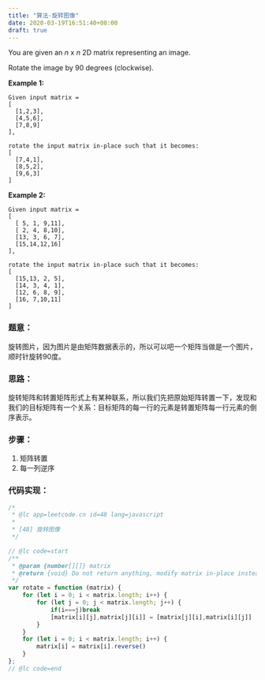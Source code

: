 ```yaml
---
title: "算法-旋转图像"
date: 2020-03-19T16:51:40+08:00
draft: true
---
```


You are given an *n* x *n* 2D matrix representing an image.

Rotate the image by 90 degrees (clockwise).

**Example 1:**

```
Given input matrix = 
[
  [1,2,3],
  [4,5,6],
  [7,8,9]
],

rotate the input matrix in-place such that it becomes:
[
  [7,4,1],
  [8,5,2],
  [9,6,3]
]
```

**Example 2:**

```
Given input matrix =
[
  [ 5, 1, 9,11],
  [ 2, 4, 8,10],
  [13, 3, 6, 7],
  [15,14,12,16]
], 

rotate the input matrix in-place such that it becomes:
[
  [15,13, 2, 5],
  [14, 3, 4, 1],
  [12, 6, 8, 9],
  [16, 7,10,11]
]
```

### 题意：

旋转图片，因为图片是由矩阵数据表示的，所以可以吧一个矩阵当做是一个图片，顺时针旋转90度。

### 思路：

旋转矩阵和转置矩阵形式上有某种联系，所以我们先把原始矩阵转置一下，发现和我们的目标矩阵有一个关系：目标矩阵的每一行的元素是转置矩阵每一行元素的倒序表示。

### 步骤：

1. 矩阵转置
2. 每一列逆序

### 代码实现：

```js
/*
 * @lc app=leetcode.cn id=48 lang=javascript
 *
 * [48] 旋转图像
 */

// @lc code=start
/**
 * @param {number[][]} matrix
 * @return {void} Do not return anything, modify matrix in-place instead.
 */
var rotate = function (matrix) {
    for (let i = 0; i < matrix.length; i++) {
        for (let j = 0; j < matrix.length; j++) {
            if(i===j)break
            [matrix[i][j],matrix[j][i]] = [matrix[j][i],matrix[i][j]]
        }
    }
    for (let i = 0; i < matrix.length; i++) {
        matrix[i] = matrix[i].reverse()
    }
};
// @lc code=end


```

